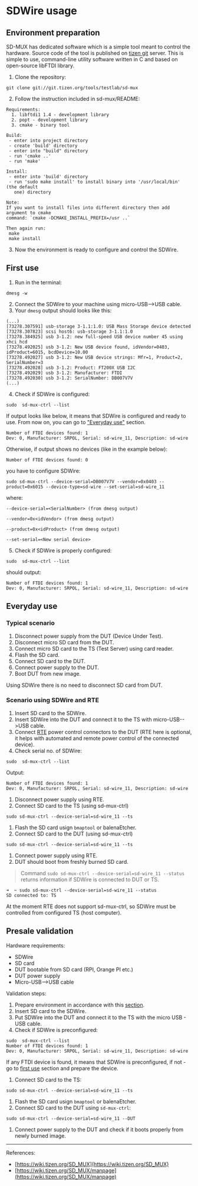 # SDWire usage

## Environment preparation

SD-MUX has dedicated software which is a simple tool meant to control the
hardware. Source code of the tool is published on [tizen
git](https://git.tizen.org/cgit/tools/testlab/sd-mux/) server. This is simple to
use, command-line utility software written in C and based on open-source libFTDI
library.

1. Clone the repository:
```
git clone git://git.tizen.org/tools/testlab/sd-mux
```

2. Follow the instruction included in sd-mux/README:
```
Requirements:
  1. libftdi1 1.4 - development library
  2. popt - development library
  3. cmake - binary tool

Build:
 - enter into project directory
 - create 'build' directory
 - enter into "build" directory
 - run 'cmake ..'
 - run 'make'

Install:
 - enter into 'build' directory
 - run 'sudo make install' to install binary into '/usr/local/bin' (the default
   one) directory

Note:
If you want to install files into different directory then add argument to cmake
command: `cmake -DCMAKE_INSTALL_PREFIX=/usr ..`

Then again run:
 make
 make install
```
3. Now the environment is ready to configure and control the SDWire.

## First use

1. Run in the terminal:
```
dmesg -w
```
2. Connect the SDWire to your machine using micro-USB-->USB cable.
3. Your `dmesg` output should looks like this:
```
(...)
[73278.307591] usb-storage 3-1.1:1.0: USB Mass Storage device detected
[73278.307823] scsi host6: usb-storage 3-1.1:1.0
[73278.384925] usb 3-1.2: new full-speed USB device number 45 using xhci_hcd
[73278.492025] usb 3-1.2: New USB device found, idVendor=0403, idProduct=6015, bcdDevice=10.00
[73278.492027] usb 3-1.2: New USB device strings: Mfr=1, Product=2, SerialNumber=3
[73278.492028] usb 3-1.2: Product: FT200X USB I2C
[73278.492029] usb 3-1.2: Manufacturer: FTDI
[73278.492030] usb 3-1.2: SerialNumber: DB007V7V
(...)
```

4. Check if SDWire is configured:
```
sudo  sd-mux-ctrl --list
```
If output looks like below, it means that SDWire is configured and ready to use.
From now on, you can go to ["Everyday use"](#everyday-use) section.
```
Number of FTDI devices found: 1
Dev: 0, Manufacturer: SRPOL, Serial: sd-wire_11, Description: sd-wire
```
Otherwise, if output shows no devices (like in the example below):
```
Number of FTDI devices found: 0
```
you have to configure SDWire:
```
sudo sd-mux-ctrl --device-serial=DB007V7V --vendor=0x0403 --product=0x6015 --device-type=sd-wire --set-serial=sd-wire_11
```
where:
```
--device-serial=<SerialNumber> (from dmesg output)

--vendor=0x<idVendor> (from dmesg output)

--product=0x<idProduct> (from dmesg output)

--set-serial=<New serial device>
```

5. Check if SDWire is properly configured:
```
sudo  sd-mux-ctrl --list
```
should output:
```
Number of FTDI devices found: 1
Dev: 0, Manufacturer: SRPOL, Serial: sd-wire_11, Description: sd-wire
```

## Everyday use

### Typical scenario

1. Disconnect power supply from the DUT (Device Under Test).
2. Disconnect micro SD card from the DUT.
3. Connect micro SD card to the TS (Test Server) using card reader.
4. Flash the SD card.
5. Connect SD card to the DUT.
6. Connect power supply to the DUT.
7. Boot DUT from new image.

Using SDWire there is no need to disconnect SD card from DUT.

### Scenario using SDWire and RTE

1. Insert SD card to the SDWire.
1. Insert SDWire into the DUT and connect it to the TS with micro-USB-->USB
   cable.
1. Connect [RTE][shop1] power control connectors to the DUT (RTE here is
   optional, it helps with automated and remote power control of the connected
   device).
1. Check serial no. of SDWire:
```
sudo  sd-mux-ctrl --list
```
Output:
```
Number of FTDI devices found: 1
Dev: 0, Manufacturer: SRPOL, Serial: sd-wire_11, Description: sd-wire
```
1. Disconnect power supply using RTE.
1. Connect SD card to the TS (using sd-mux-ctrl)
```
sudo sd-mux-ctrl --device-serial=sd-wire_11 --ts
```
1. Flash the SD card usign `bmaptool` or balenaEtcher.
1. Connect SD card to the DUT (using sd-mux-ctrl)
```
sudo sd-mux-ctrl --device-serial=sd-wire_11 --ts
```
1. Connect power supply using RTE.
1. DUT should boot from freshly burned SD card.

> Command `sudo sd-mux-ctrl --device-serial=sd-wire_11 --status` returns
information if SDWire is connected to DUT or TS.
```
➜  ~ sudo sd-mux-ctrl --device-serial=sd-wire_11 --status
SD connected to: TS
```
At the moment RTE does not support sd-mux-ctrl, so SDWire must be controlled
from configured TS (host computer).

## Presale validation

Hardware requirements:

* SDWire
* SD card
* DUT bootable from SD card (RPI, Orange PI etc.)
* DUT power supply
* Micro-USB-->USB cable

Validation steps:

1. Prepare environment in accordance with this [section](#evnironment-preparation).
1. Insert SD card to the SDWire.
1. Put SDWire into the DUT and connect it to the TS with the micro USB - USB
   cable.
1. Check if SDWire is preconfigured:
```
sudo  sd-mux-ctrl --list
Number of FTDI devices found: 1
Dev: 0, Manufacturer: SRPOL, Serial: sd-wire_11, Description: sd-wire
```
If any FTDI device is found, it means that SDWire is preconfigured, if not - go
to [first use](#first-use) section and prepare the device.
1. Connect SD card to the TS:
```
sudo sd-mux-ctrl --device-serial=sd-wire_11 --ts
```
1. Flash the SD card usign `bmaptool` or balenaEtcher.
1. Connect SD card to the DUT using `sd-mux-ctrl`:
```
sudo sd-mux-ctrl --device-serial=sd-wire_11 --DUT
```
1. Connect power supply to the DUT and check if it boots properly from newly
   burned image.

---

References:

* [https://wiki.tizen.org/SD_MUX](https://wiki.tizen.org/SD_MUX)
* [https://wiki.tizen.org/SD_MUX/manpage](https://wiki.tizen.org/SD_MUX/manpage)

[shop1]: https://3mdeb.com/shop/open-source-hardware/open-source-hardware-3mdeb/rte/